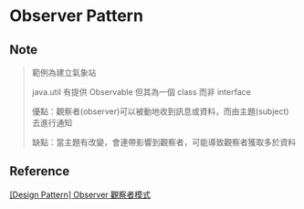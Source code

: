# Observer Pattern 

## Note

> 範例為建立氣象站
> 
> java.util 有提供 Observable 但其為一個 class 而非 interface
> 
> 優點：觀察者(observer)可以被動地收到訊息或資料，而由主題(subject) 去進行通知  
>
> 缺點：當主題有改變，會連帶影響到觀察者，可能導致觀察者獲取多於資料 
>  

## Reference

[[Design Pattern] Observer 觀察者模式](https://ithelp.ithome.com.tw/articles/10219264)
